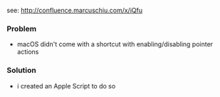 see: http://confluence.marcuschiu.com/x/iQfu

### Problem
- macOS didn't come with a shortcut with enabling/disabling pointer actions

### Solution
- i created an Apple Script to do so
